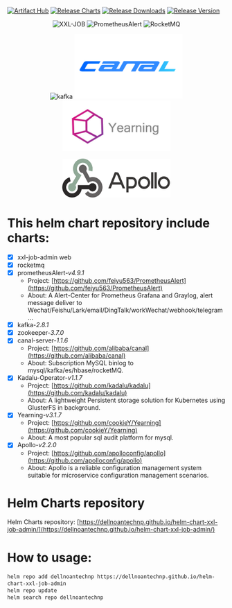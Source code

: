 [![Artifact Hub](https://img.shields.io/endpoint?url=https://artifacthub.io/badge/repository/xxl-job-admin)](https://artifacthub.io/packages/search?repo=xxl-job-admin)
[![Release Charts](https://github.com/dellnoantechnp/helm-chart-xxl-job-admin/actions/workflows/workflow.yml/badge.svg)](https://github.com/dellnoantechnp/helm-chart-xxl-job-admin/actions/workflows/workflow.yml)
[![Release Downloads](https://img.shields.io/github/downloads/dellnoantechnp/helm-chart-xxl-job-admin/latest/total)](https://img.shields.io/github/downloads/dellnoantechnp/helm-chart-xxl-job-admin/latest/total)
[![Release Version](https://img.shields.io/github/v/release/dellnoantechnp/helm-chart-xxl-job-admin?label=Chart-release)](https://img.shields.io/github/v/release/dellnoantechnp/helm-chart-xxl-job-admin?label=Chart-release)

<p align="center">
  <img width="200" alt="XXL-JOB" height="200" src="https://www.xuxueli.com/doc/static/xxl-job/images/xxl-logo.jpg">
  <img width="200" alt="PrometheusAlert" height="200" src="https://feiyu563.github.io/static/img/prometheus-ico.png">
  <img width="150" alt="RocketMQ" height="200" src="https://rocketmq.apache.org/zh/img/Apache_RocketMQ_logo.svg.png">
</p>
<p align="center">
  <img width="250" alt="kafka" height="130" src="https://kafka.apache.org/logos/kafka_logo--simple.png">
  <img width="250" alt="canal-server" height="150" src="https://raw.githubusercontent.com/dellnoantechnp/helm-chart-xxl-job-admin/main/assets/stacks/canal/img/canal-512x512.png">
  <img width="250" alt="Yearning" height="118" src="https://raw.githubusercontent.com/dellnoantechnp/helm-chart-xxl-job-admin/main/assets/stacks/yearning/img/logo.jpg">
</p>
<p align="center">
  <img width="250" alt="Apollo" height="90" src="https://raw.githubusercontent.com/dellnoantechnp/helm-chart-xxl-job-admin/main/assets/stacks/apollo/img/logo-simple.png">
</p>

# This helm chart repository include charts:
- [x] xxl-job-admin web
- [x] rocketmq
- [x] prometheusAlert-*v4.9.1*
  - Project: [https://github.com/feiyu563/PrometheusAlert](https://github.com/feiyu563/PrometheusAlert)
  - About: A Alert-Center for Prometheus Grafana and Graylog, alert message deliver to Wechat/Feishu/Lark/email/DingTalk/workWechat/webhook/telegram ...
- [x] kafka-*2.8.1*
- [x] zookeeper-*3.7.0*
- [x] canal-server-*1.1.6*  
  - Project: [https://github.com/alibaba/canal](https://github.com/alibaba/canal)
  - About: Subscription MySQL binlog to mysql/kafka/es/hbase/rocketMQ. 
- [x] Kadalu-Operator-*v1.1.7*
  - Project: [https://github.com/kadalu/kadalu](https://github.com/kadalu/kadalu)
  - About: A lightweight Persistent storage solution for Kubernetes using GlusterFS in background. 
- [x] Yearning-*v3.1.7*
  - Project: [https://github.com/cookieY/Yearning](https://github.com/cookieY/Yearning)
  - About: A most popular sql audit platform for mysql.
- [x] Apollo-*v2.2.0*
  - Project: [https://github.com/apolloconfig/apollo](https://github.com/apolloconfig/apollo)
  - About: Apollo is a reliable configuration management system suitable for microservice configuration management scenarios.



# Helm Charts repository
Helm Charts repository: [https://dellnoantechnp.github.io/helm-chart-xxl-job-admin/](https://dellnoantechnp.github.io/helm-chart-xxl-job-admin/)

# How to usage:
```shell
helm repo add dellnoantechnp https://dellnoantechnp.github.io/helm-chart-xxl-job-admin
helm repo update
helm search repo dellnoantechnp
```